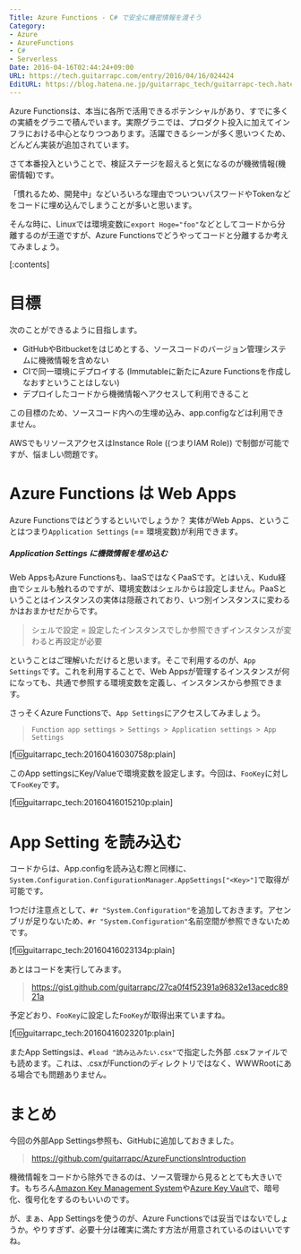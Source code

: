 ```yaml
---
Title: Azure Functions - C# で安全に機密情報を渡そう
Category:
- Azure
- AzureFunctions
- C#
- Serverless
Date: 2016-04-16T02:44:24+09:00
URL: https://tech.guitarrapc.com/entry/2016/04/16/024424
EditURL: https://blog.hatena.ne.jp/guitarrapc_tech/guitarrapc-tech.hatenablog.com/atom/entry/10328537792371311633
---
```


Azure Functionsは、本当に各所で活用できるポテンシャルがあり、すでに多くの実績をグラニで積んでいます。実際グラニでは、プロダクト投入に加えてインフラにおける中心となりつつあります。活躍できるシーンが多く思いつくため、どんどん実装が追加されています。

さて本番投入ということで、検証ステージを超えると気になるのが機微情報(機密情報)です。

「慣れるため、開発中」などいろいろな理由でついついパスワードやTokenなどをコードに埋め込んでしまうことが多いと思います。

そんな時に、Linuxでは環境変数に`export Hoge="foo"`などとしてコードから分離するのが王道ですが、Azure Functionsでどうやってコードと分離するか考えてみましょう。

[:contents]

# 目標

次のことができるように目指します。

- GitHubやBitbucketをはじめとする、ソースコードのバージョン管理システムに機微情報を含めない
- CIで同一環境にデプロイする (Immutableに新たにAzure Functionsを作成しなおすということはしない)
- デプロイしたコードから機微情報へアクセスして利用できること

この目標のため、ソースコード内への生埋め込み、app.configなどは利用できません。

AWSでもリソースアクセスはInstance Role ((つまりIAM Role)) で制御が可能ですが、悩ましい問題です。


# Azure Functions は Web Apps

Azure Functionsではどうするといいでしょうか？ 実体がWeb Apps、ということはつまり`Application Settings` (== 環境変数)が利用できます。

##### Application Settings に機微情報を埋め込む

Web AppsもAzure Functionsも、IaaSではなくPaaSです。とはいえ、Kudu経由でシェルも触れるのですが、環境変数はシェルからは設定しません。PaaSということはインスタンスの実体は隠蔽されており、いつ別インスタンスに変わるかはおまかせだからです。

> シェルで設定 = 設定したインスタンスでしか参照できずインスタンスが変わると再設定が必要

ということはご理解いただけると思います。そこで利用するのが、`App Settings`です。これを利用することで、Web Appsが管理するインスタンスが何になっても、共通で参照する環境変数を定義し、インスタンスから参照できます。

さっそくAzure Functionsで、`App Settings`にアクセスしてみましょう。

> `Function app settings > Settings > Application settings > App Settings`

[f:id:guitarrapc_tech:20160416030758p:plain]

このApp settingsにKey/Valueで環境変数を設定します。今回は、`FooKey`に対して`FooKey`です。

[f:id:guitarrapc_tech:20160416015210p:plain]

# App Setting を読み込む

コードからは、App.configを読み込む際と同様に、`System.Configuration.ConfigurationManager.AppSettings["<Key>"]`で取得が可能です。

1つだけ注意点として、`#r "System.Configuration"`を追加しておきます。アセンブリが足りないため、`#r "System.Configuration"`名前空間が参照できないためです。

[f:id:guitarrapc_tech:20160416023134p:plain]

あとはコードを実行してみます。

> https://gist.github.com/guitarrapc/27ca0f4f52391a96832e13acedc8921a

予定どおり、`FooKey`に設定した`FooKey`が取得出来ていますね。

[f:id:guitarrapc_tech:20160416023201p:plain]

またApp Settingsは、`#load "読み込みたい.csx"`で指定した外部 .csxファイルでも読めます。これは、.csxがFunctionのディレクトリではなく、WWWRootにある場合でも問題ありません。

# まとめ

今回の外部App Settings参照も、GitHubに追加しておきました。

> https://github.com/guitarrapc/AzureFunctionsIntroduction

機微情報をコードから除外できるのは、ソース管理から見るととても大きいです。もちろん[Amazon Key Management System](https://aws.amazon.com/jp/kms/)や[Azure Key Vault](https://azure.microsoft.com/en-us/services/key-vault/)で、暗号化、復号化をするのもいいのです。

が、まぁ、App Settingsを使うのが、Azure Functionsでは妥当ではないでしょうか。やりすぎず、必要十分は確実に満たす方法が用意されているのはいいですね。
